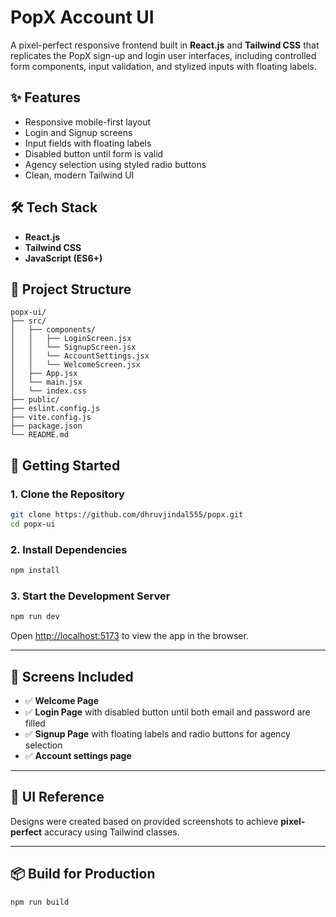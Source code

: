# PopX Account UI

A pixel-perfect responsive frontend built in **React.js** and **Tailwind CSS** that replicates the PopX sign-up and login user interfaces, including controlled form components, input validation, and stylized inputs with floating labels.

## ✨ Features

- Responsive mobile-first layout
- Login and Signup screens
- Input fields with floating labels
- Disabled button until form is valid
- Agency selection using styled radio buttons
- Clean, modern Tailwind UI

## 🛠 Tech Stack

- **React.js**
- **Tailwind CSS**
- **JavaScript (ES6+)**

## 📁 Project Structure

```
popx-ui/
├── src/
│   ├── components/
│   │   ├── LoginScreen.jsx
│   │   └── SignupScreen.jsx
│   │   └── AccountSettings.jsx
│   │   └── WelcomeScreen.jsx
│   ├── App.jsx
│   └── main.jsx
│   └── index.css
├── public/
├── eslint.config.js
├── vite.config.js
├── package.json
└── README.md
```

## 🚀 Getting Started

### 1. Clone the Repository

```bash
git clone https://github.com/dhruvjindal555/popx.git
cd popx-ui
```

### 2. Install Dependencies

```bash
npm install
```

### 3. Start the Development Server

```bash
npm run dev
```

Open [http://localhost:5173](http://localhost:5173) to view the app in the browser.

---

## 🧪 Screens Included

- ✅ **Welcome Page**
- ✅ **Login Page** with disabled button until both email and password are filled
- ✅ **Signup Page** with floating labels and radio buttons for agency selection
- ✅ **Account settings page** 

---

## 📸 UI Reference

Designs were created based on provided screenshots to achieve **pixel-perfect** accuracy using Tailwind classes.

---

## 📦 Build for Production

```bash
npm run build
```
